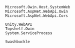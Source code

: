﻿```
Microsoft.Owin.Host.SystemWeb
Microsoft.AspNet.WebApi.Owin
Microsoft.AspNet.WebApi.Cors

Unity.WebAPI
Topshelf.Owin
System.ServiceProcess

Swashbuckle
```